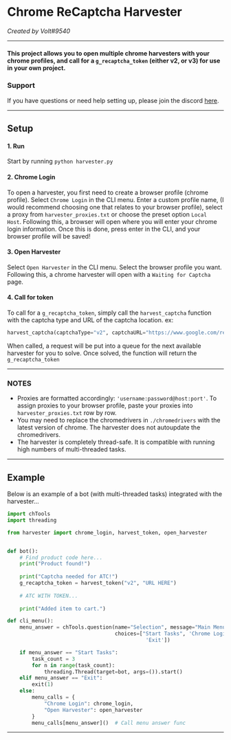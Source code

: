 # Chrome ReCaptcha Harvester
_Created by Volt#9540_

***
#### **This project allows you to open multiple chrome harvesters with your chrome profiles, and call for a `g_recaptcha_token` (either v2, or v3) for use in your own project.**
### Support
If you have questions or need help setting up, please join the discord [here](https://discord.gg/2u2qCTXas5).

***
## Setup
#### 1. Run
Start by running `python harvester.py`
#### 2. Chrome Login
To open a harvester, you first need to create a browser profile (chrome profile). Select `Chrome Login` in the CLI menu. Enter a custom profile name, (I would recommend choosing one that relates to your browser profile), select a proxy from `harvester_proxies.txt` or choose the preset option `Local Host`. Following this, a browser will open where you will enter your chrome login information. Once this is done, press enter in the CLI, and your browser profile will be saved!

#### 3. Open Harvester
Select `Open Harvester` in the CLI menu. Select the browser profile you want. Following this, a chrome harvester will open with a `Waiting for Captcha` page. 

#### 4. Call for token
To call for a `g_recaptcha_token`, simply call the `harvest_captcha` function with the captcha type and URL of the captcha location. ex:
```python
harvest_captcha(captchaType="v2", captchaURL="https://www.google.com/recaptcha/api2/demo")
```
When called, a request will be put into a queue for the next available harvester for you to solve. Once solved, the function will return the `g_recaptcha_token`
***
### NOTES
* Proxies are formatted accordingly: `'username:password@host:port'`. To assign proxies to your browser profile, paste your proxies into `harvester_proxies.txt` row by row. 
* You may need to replace the chromedrivers in `./chromedrivers` with the latest version of chrome. The harvester does not autoupdate the chromedrivers.
* The harvester is completely thread-safe. It is compatible with running high numbers of multi-threaded tasks. 
***
## Example
Below is an example of a bot (with multi-threaded tasks) integrated with the harvester...

```python
import chTools
import threading

from harvester import chrome_login, harvest_token, open_harvester


def bot():
    # Find product code here...
    print("Product found!")
    
    print("Captcha needed for ATC!")
    g_recaptcha_token = harvest_token("v2", "URL HERE")
    
    # ATC WITH TOKEN...
    
    print("Added item to cart.")

def cli_menu():
    menu_answer = chTools.question(name="Selection", message="Main Menu",
                                   choices=["Start Tasks", 'Chrome Login', "Open Harvester",
                                             'Exit'])

    if menu_answer == "Start Tasks":
        task_count = 3
        for n in range(task_count):
            threading.Thread(target=bot, args=()).start()
    elif menu_answer == "Exit":
        exit(1)
    else:
        menu_calls = {
            "Chrome Login": chrome_login, 
            "Open Harvester": open_harvester
        }
        menu_calls[menu_answer]()  # Call menu answer func

```
***

